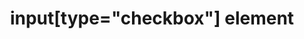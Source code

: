 ---
{
  "title": "input[type=\"checkbox\"] element",
  "description": "The input element represents a two-state control that represents the element's checkedness state.",
  "category": "html",
  "keywords": [
    "input[type=\"checkbox\"] element"
  ],
  "last_test_date": "2018-10-29",
  "test_results_url": "https://a11ysupport.io/tech/html/input(type-checkbox)_element",
  "test_url": "https://a11ysupport.io/tech/html/input(type-checkbox)_element",
  "stats": {
    "dragon_win": {
      "chrome": {
        "78": "a"
      }
    },
    "jaws": {
      "chrome": {
        "78": "y"
      },
      "ie": {
        "11": "a"
      },
      "firefox": {
        "70": "y"
      }
    },
    "narrator": {
      "edge": {
        "44": "y"
      }
    },
    "nvda": {
      "chrome": {
        "78": "y"
      },
      "firefox": {
        "70": "y"
      }
    },
    "talkback": {
      "and_chr": {
        "78": "y"
      }
    },
    "va_and": {
      "and_chr": {
        "78": "a"
      }
    },
    "vo_ios": {
      "ios_saf": {
        "13.2.3": "y"
      }
    },
    "vo_macos": {
      "safari": {
        "13.0.3": "y"
      }
    },
    "orca": {
      "firefox": {
        "70": "y"
      }
    },
    "vc_ios": {
      "ios_saf": {
        "13.2.3": "a"
      }
    },
    "vc_macos": {
      "safari": {
        "13.0.3": "a"
      }
    },
    "wsr": {
      "chrome": {
        "78": "a"
      }
    }
  },
  "links": {
    "WHATWG HTML spec for input[type=\"checkbox\"]": "https://html.spec.whatwg.org/multipage/input.html#checkbox-state-(type=checkbox)",
    "HTML AAM for the input[type=\"checkbox\"]": "https://w3c.github.io/html-aam/#el-input-checkbox"
  }
}
---
